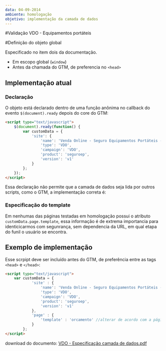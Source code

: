 ```yaml
---
data: 04-09-2014
ambiente: homologação
objetivo: implementação da camada de dados
---
```


#Validação VDO - Equipamentos portáteis


#Definição do objeto global

Especificado no item dois da documentação.

- Em escopo global (`window`)
- Antes da chamada do GTM, de preferencia no `<head>`

## Implementação atual

### Declaração

O objeto está declarado dentro de uma função anônima no callback do evento `$(document).ready` depois do core do GTM:

```html
<script type="text/javascript">
	$(document).ready(function() {
		var customData = {
			'site': { 
				'name': 'Venda Online - Seguro Equipamentos Portáteis - Home', 
				'type': 'VDO', 
				'campaign': 'VDO', 
				'product': 'seguroep', 
				'version': 'v1' 
			}
		};
	});
</script>
``` 

Essa declaração não permite que a camada de dados seja lida por outros scripts, como o GTM, a implementação correta é:

### Especificação do template

Em nenhumas das páginas testadas em homologação possui o atributo `customData.page.template`, essa informação é de extrema importancia para identicicarmos com segunrança, sem dependencia da URL, em qual etapa do funil o usuário se encontra.

## Exemplo de implementação

Esse scrpipt deve ser incluído antes do GTM, de preferência entre as tags `<head>` e `</head>`:

```html
<script type="text/javascript">
	var customData = {
			'site' : {
				'name': 'Venda Online - Seguro Equipamentos Portáteis - Preço', //alterar de acordo com a página
				'type': 'VDO', 
				'campaign': 'VDO', 
				'product': 'seguroep', 
				'version': 'v1'
			},
			'page' : {
				'template' : 'orcamento' //alterar de acordo com a página
			}
		};
</script>
```
download do documento: [VDO - Especificação camada de dados.pdf](VDO-Especificacao_camada_de_dados.pdf?raw=true)